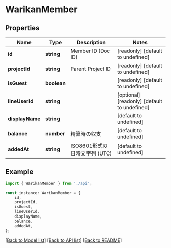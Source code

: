 # WarikanMember


## Properties

Name | Type | Description | Notes
------------ | ------------- | ------------- | -------------
**id** | **string** | Member ID (Doc ID) | [readonly] [default to undefined]
**projectId** | **string** | Parent Project ID | [readonly] [default to undefined]
**isGuest** | **boolean** |  | [readonly] [default to undefined]
**lineUserId** | **string** |  | [optional] [readonly] [default to undefined]
**displayName** | **string** |  | [default to undefined]
**balance** | **number** | 精算時の収支 | [default to undefined]
**addedAt** | **string** | ISO8601形式の日時文字列 (UTC) | [default to undefined]

## Example

```typescript
import { WarikanMember } from './api';

const instance: WarikanMember = {
    id,
    projectId,
    isGuest,
    lineUserId,
    displayName,
    balance,
    addedAt,
};
```

[[Back to Model list]](../README.md#documentation-for-models) [[Back to API list]](../README.md#documentation-for-api-endpoints) [[Back to README]](../README.md)
